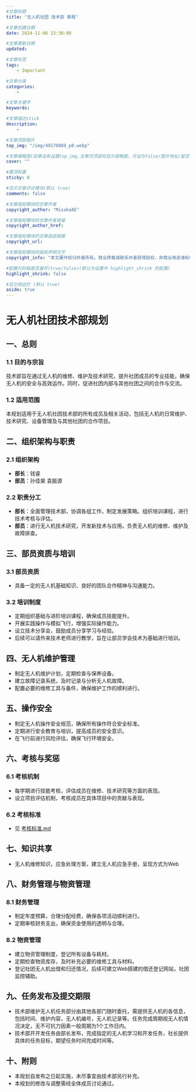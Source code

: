 ```yaml
---
#文章标题
title: "无人机社团 技术部 章程"

#文章创建日期
date: 2024-11-06 13:30:00

#文章更新日期
updated: 

#文章标签
tags: 
    - Important

#文章分类
categories: 
    - 

#文章关键字
keywords: 

#文章描述stick
description: 
    - 

#文章顶部图片
top_img: "/img/49170889_p0.webp"

#文章缩略图(如果没有设置top_img,文章页顶部将显示缩略图，可设为false/图片地址/留空)
cover: ""

#置顶权重
sticky: 0    

#显示文章评论模块(默认 true)
comments: false

#文章版权模块的文章作者
copyright_author: "MisakaAE"

#文章版权模块的文章作者链接
copyright_author_href: 

#文章版权模块的文章连结链接
copyright_url: 

#文章版权模块的版权声明文字
copyright_info: "本文著作权归作者所有。商业转载请联系作者获得授权，非商业用途请标明出处。"

#配置代码框是否展开(true/false)(默认为设置中 highlight_shrink 的配置)
highlight_shrink: false

#显示侧边栏 (默认 true)
aside: true
---
```


# 无人机社团技术部规划

## 一、总则

### 1.1 目的与宗旨
技术部旨在通过无人机的维修、维护及技术研究，提升社团成员的专业技能，确保无人机的安全与高效运作。同时，促进社团内部与其他社团之间的合作与交流。

### 1.2 适用范围
本规划适用于无人机社团技术部的所有成员及相关活动，包括无人机的日常维护、技术研究、设备管理及与其他社团的合作项目。

## 二、组织架构与职责

### 2.1 组织架构
- **部长**：钱睿
- **部员**：孙佳昊 袁振源

### 2.2 职责分工
- **部长**：全面管理技术部，协调各组工作，制定发展策略。组织培训课程，进行技术考核与评估。
- **部员**：进行无人机技术研究，开发新技术与应用。负责无人机的维修、维护及故障排查。

## 三、部员资质与培训

### 3.1 部员资质
- 具备一定的无人机基础知识、良好的团队合作精神与沟通能力。

### 3.2 培训制度
- 定期组织基础与进阶培训课程，确保成员技能提升。
- 开展实践操作与模拟飞行，增强实际操作能力。
- 设立技术分享会，鼓励成员分享学习与经验。
- 后续可以请外来技术老师进行教学，旨在让部员学会技术为基础进行培训。

## 四、无人机维护管理
- 制定无人机维护计划，定期检查与保养设备。
- 建立故障记录系统，及时记录与分析无人机故障。
- 配置必要的维修工具与备件，确保维护工作的顺利进行。

## 五、操作安全
- 制定无人机操作安全规范，确保所有操作符合安全标准。
- 定期进行安全教育与培训，提高成员的安全意识。
- 在飞行前进行风险评估，确保飞行环境安全。

## 六、考核与奖惩

### 6.1 考核机制
- 每学期进行技能考核，评估成员在维修、技术研究等方面的表现。
- 设立项目评估机制，考核成员在具体项目中的贡献与表现。

### 6.2 考核标准
- 见 [考核标准.md](https://club.misakaae.com/2024/11/06/%E8%80%83%E6%A0%B8%E6%A0%87%E5%87%86/)

## 七、知识共享
- 无人机维修知识，应急处理方案，建立无人机应急手册，呈现方式为Web

## 八、财务管理与物资管理

### 8.1 财务管理
- 制定年度预算，合理分配经费，确保各项活动顺利进行。
- 定期审核财务支出，确保资金使用的透明与合理。

### 8.2 物资管理
- 建立物资管理制度，登记所有设备与耗材。
- 定期检查物资库存，及时补充必要的维修工具与材料。
- 登记社团无人机出借和归还情况，后续可建立Web搭建的借还登记网站，社团监控辅助。

## 九、任务发布及提交期限
- 技术部维护无人机任务部分由其他各部门随时委托，需提供无人机的各信息，包括时间、维护内容，无人机编号，无人机记录等。任务完成周期视无人机情况决定，无不可抗力因素一般周期为1个工作日内。
- 技术部开开发任务由部长发布，完成指定的无人机学习和开发任务，社长提供具体的任务目标，期望任务时间完成时间等。

## 十、附则
- 本规划自发布之日起实施，未尽事宜由技术部另行补充。
- 本规划的修改与调整需经全体成员讨论通过。
